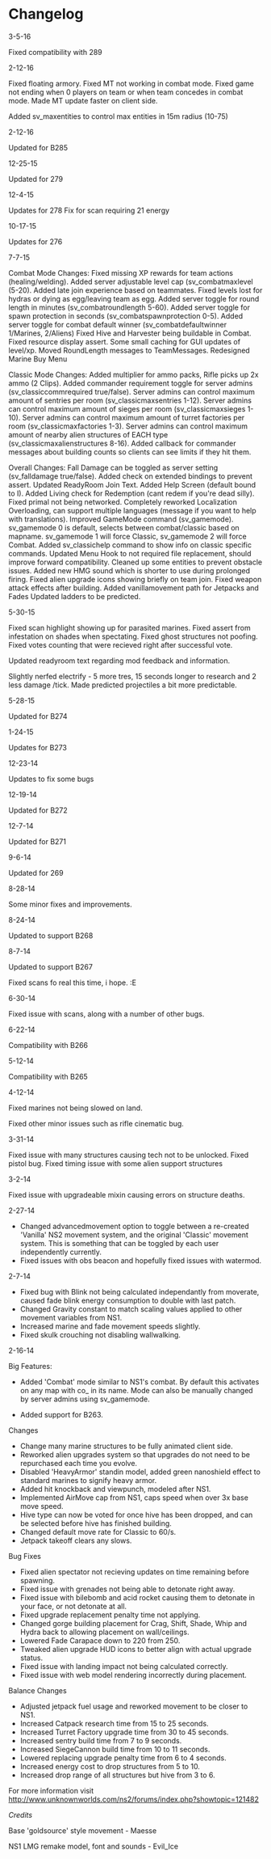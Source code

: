# Changelog

3-5-16

Fixed compatibility with 289

2-12-16

Fixed floating armory.
Fixed MT not working in combat mode.
Fixed game not ending when 0 players on team or when team concedes in combat mode.
Made MT update faster on client side.

Added sv_maxentities to control max entities in 15m radius (10-75)

2-12-16

Updated for B285

12-25-15

Updated for 279

12-4-15

Updates for 278
Fix for scan requiring 21 energy

10-17-15

Updates for 276

7-7-15

Combat Mode Changes:
Fixed missing XP rewards for team actions (healing/welding).
Added server adjustable level cap (sv_combatmaxlevel (5-20).
Added late join experience based on teammates.
Fixed levels lost for hydras or dying as egg/leaving team as egg.
Added server toggle for round length in minutes (sv_combatroundlength 5-60).
Added server toggle for spawn protection in seconds (sv_combatspawnprotection 0-5).
Added server toggle for combat default winner (sv_combatdefaultwinner 1/Marines, 2/Aliens)
Fixed Hive and Harvester being buildable in Combat.
Fixed resource display assert.
Some small caching for GUI updates of level/xp.
Moved RoundLength messages to TeamMessages.
Redesigned Marine Buy Menu

Classic Mode Changes:
Added multiplier for ammo packs, Rifle picks up 2x ammo (2 Clips).
Added commander requirement toggle for server admins (sv_classiccommrequired true/false).
Server admins can control maximum amount of sentries per room (sv_classicmaxsentries 1-12).
Server admins can control maximum amount of sieges per room (sv_classicmaxsieges 1-10).
Server admins can control maximum amount of turret factories per room (sv_classicmaxfactories 1-3).
Server admins can control maximum amount of nearby alien structures of EACH type (sv_classicmaxalienstructures 8-16).
Added callback for commander messages about building counts so clients can see limits if they hit them.

Overall Changes:
Fall Damage can be toggled as server setting (sv_falldamage true/false).
Added check on extended bindings to prevent assert.
Updated ReadyRoom Join Text.
Added Help Screen (default bound to I).
Added Living check for Redemption (cant redem if you're dead silly).
Fixed primal not being networked.
Completely reworked Localization Overloading, can support multiple languages (message if you want to help with translations).
Improved GameMode command (sv_gamemode).  sv_gamemode 0 is default, selects between combat/classic based on mapname.  sv_gamemode 1 will force Classic, sv_gamemode 2 will force Combat.
Added sv_classichelp command to show info on classic specific commands.
Updated Menu Hook to not required file replacement, should improve forward compatibility.
Cleaned up some entities to prevent obstacle issues.
Added new HMG sound which is shorter to use during prolonged firing.
Fixed alien upgrade icons showing briefly on team join.
Fixed weapon attack effects after building.
Added vanillamovement path for Jetpacks and Fades
Updated ladders to be predicted.

5-30-15

Fixed scan highlight showing up for parasited marines.
Fixed assert from infestation on shades when spectating.
Fixed ghost structures not poofing.
Fixed votes counting that were recieved right after successful vote.


Updated readyroom text regarding mod feedback and information.

Slightly nerfed electrify - 5 more tres, 15 seconds longer to research and 2 less damage /tick.
Made predicted projectiles a bit more predictable.

5-28-15

Updated for B274

1-24-15

Updates for B273

12-23-14

Updates to fix some bugs

12-19-14

Updated for B272

12-7-14

Updated for B271

9-6-14

Updated for 269

8-28-14

Some minor fixes and improvements.

8-24-14

Updated to support B268

8-7-14

Updated to support B267

Fixed scans fo real this time, i hope. :E

6-30-14

Fixed issue with scans, along with a number of other bugs.

6-22-14

Compatibility with B266

5-12-14

Compatibility with B265

4-12-14

Fixed marines not being slowed on land.

Fixed other minor issues such as rifle cinematic bug.

3-31-14

Fixed issue with many structures causing tech not to be unlocked.
Fixed pistol bug.
Fixed timing issue with some alien support structures

3-2-14

Fixed issue with upgradeable mixin causing errors on structure deaths.

2-27-14

- Changed advancedmovement option to toggle between a re-created 'Vanilla' NS2 movement system, and the original 'Classic' movement system.  This is something that can be toggled by each user independently currently.
- Fixed issues with obs beacon and hopefully fixed issues with watermod.

2-7-14

- Fixed bug with Blink not being calculated independantly from moverate, caused fade blink energy consumption to double with last patch.
- Changed Gravity constant to match scaling values applied to other movement variables from NS1.
- Increased marine and fade movement speeds slightly.
- Fixed skulk crouching not disabling wallwalking.

2-16-14

Big Features:

- Added 'Combat' mode similar to NS1's combat. By default this activates on any map with co_ in its name.  Mode can also be manually changed by server admins using sv_gamemode.

- Added support for B263.

Changes

- Change many marine structures to be fully animated client side.
- Reworked alien upgrades system so that upgrades do not need to be repurchased each time you evolve.
- Disabled 'HeavyArmor'  standin model, added green nanoshield effect to standard marines to signify heavy armor.
- Added hit knockback and viewpunch, modeled after NS1.
- Implemented AirMove cap from NS1, caps speed when over 3x base move speed.
- Hive type can now be voted for once hive has been dropped, and can be selected before hive has finished building.
- Changed default move rate for Classic to 60/s.
- Jetpack takeoff clears any slows.

Bug Fixes

- Fixed alien spectator not recieving updates on time remaining before spawning.
- Fixed issue with grenades not being able to detonate right away.
- Fixed issue with bilebomb and acid rocket causing them to detonate in your face, or not detonate at all.
- Fixed upgrade replacement penalty time not applying.
- Changed gorge building placement for Crag, Shift, Shade, Whip and Hydra back to allowing placement on wall/ceilings.
- Lowered Fade Carapace down to 220 from 250.
- Tweaked alien upgrade HUD icons to better align with actual upgrade status.
- Fixed issue with landing impact not being calculated correctly.
- Fixed issue with web model rendering incorrectly during placement.

Balance Changes

- Adjusted jetpack fuel usage and reworked movement to be closer to NS1.
- Increased Catpack research time from 15 to 25 seconds.
- Increased Turret Factory upgrade time from 30 to 45 seconds.
- Increased sentry build time from 7 to 9 seconds.
- Increased SiegeCannon build time from 10 to 11 seconds.
- Lowered replacing upgrade penalty time from 6 to 4 seconds.
- Increased energy cost to drop structures from 5 to 10.
- Increased drop range of all structures but hive from 3 to 6.

For more information visit http://www.unknownworlds.com/ns2/forums/index.php?showtopic=121482

*Credits*

Base 'goldsource' style movement - Maesse

NS1 LMG remake model, font and sounds - Evil_Ice